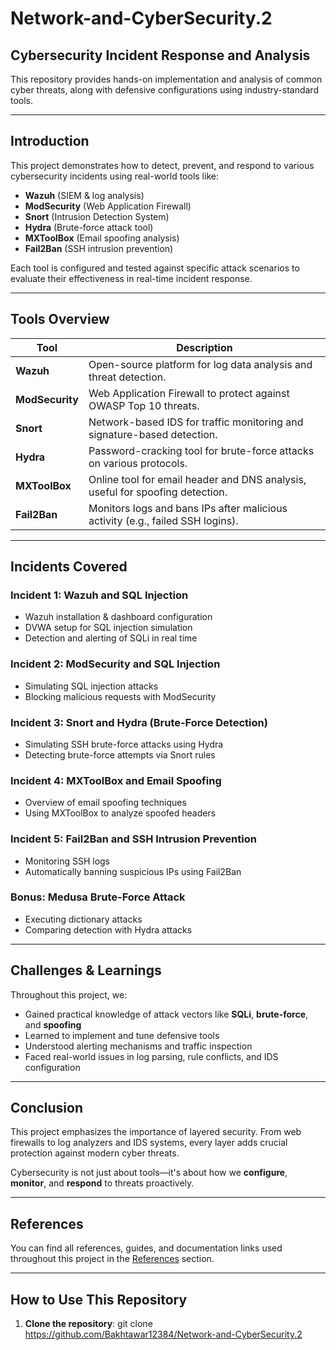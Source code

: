 #  Network-and-CyberSecurity.2

## Cybersecurity Incident Response and Analysis

This repository provides hands-on implementation and analysis of common cyber threats, along with defensive configurations using industry-standard tools.

---

## Introduction

This project demonstrates how to detect, prevent, and respond to various cybersecurity incidents using real-world tools like:

- **Wazuh** (SIEM & log analysis)
- **ModSecurity** (Web Application Firewall)
- **Snort** (Intrusion Detection System)
- **Hydra** (Brute-force attack tool)
- **MXToolBox** (Email spoofing analysis)
- **Fail2Ban** (SSH intrusion prevention)

Each tool is configured and tested against specific attack scenarios to evaluate their effectiveness in real-time incident response.

---

##  Tools Overview

| Tool         | Description                                                                 |
|--------------|-----------------------------------------------------------------------------|
| **Wazuh**    | Open-source platform for log data analysis and threat detection.           |
| **ModSecurity** | Web Application Firewall to protect against OWASP Top 10 threats.       |
| **Snort**    | Network-based IDS for traffic monitoring and signature-based detection.     |
| **Hydra**    | Password-cracking tool for brute-force attacks on various protocols.        |
| **MXToolBox**| Online tool for email header and DNS analysis, useful for spoofing detection.|
| **Fail2Ban** | Monitors logs and bans IPs after malicious activity (e.g., failed SSH logins).|

---

##  Incidents Covered

### Incident 1: Wazuh and SQL Injection
- Wazuh installation & dashboard configuration  
- DVWA setup for SQL injection simulation  
- Detection and alerting of SQLi in real time

###  Incident 2: ModSecurity and SQL Injection
-  Simulating SQL injection attacks  
-  Blocking malicious requests with ModSecurity

###  Incident 3: Snort and Hydra (Brute-Force Detection)
-  Simulating SSH brute-force attacks using Hydra  
-  Detecting brute-force attempts via Snort rules

### Incident 4: MXToolBox and Email Spoofing
-  Overview of email spoofing techniques  
-  Using MXToolBox to analyze spoofed headers

### Incident 5: Fail2Ban and SSH Intrusion Prevention
-  Monitoring SSH logs  
-  Automatically banning suspicious IPs using Fail2Ban

###  Bonus: Medusa Brute-Force Attack
-  Executing dictionary attacks  
-  Comparing detection with Hydra attacks

---

##  Challenges & Learnings

Throughout this project, we:
- Gained practical knowledge of attack vectors like **SQLi**, **brute-force**, and **spoofing**
- Learned to implement and tune defensive tools
- Understood alerting mechanisms and traffic inspection
- Faced real-world issues in log parsing, rule conflicts, and IDS configuration

---

##  Conclusion

This project emphasizes the importance of layered security. From web firewalls to log analyzers and IDS systems, every layer adds crucial protection against modern cyber threats.

Cybersecurity is not just about tools—it's about how we **configure**, **monitor**, and **respond** to threats proactively.

---

## References

You can find all references, guides, and documentation links used throughout this project in the [References](./references.md) section.

---

##  How to Use This Repository

1. **Clone the repository**:
   git clone https://github.com/Bakhtawar12384/Network-and-CyberSecurity.2

